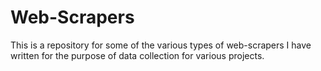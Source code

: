 # Web-Scrapers
This is a repository for some of the various types of web-scrapers I have written for the purpose of data collection for various projects.
